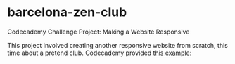 # barcelona-zen-club
Codecademy Challenge Project: Making a Website Responsive

This project involved creating another responsive website from scratch, this time about a pretend club. 
Codecademy provided [this example:](https://content.codecademy.com/PRO/independent-practice-projects/responsive-club-site/example-site/index.html?_gl=1*oqrd4m*_ga*MjY5NDg5NDE0LjE2OTQyMjc4MzQ.*_ga_3LRZM6TM9L*MTY5NDIyNzgzNC4xLjEuMTY5NDIyNzg1NS4zOS4wLjA.)
